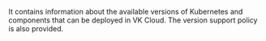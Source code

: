 It contains information about the available versions of Kubernetes and components that can be deployed in VK Cloud. The version support policy is also provided.